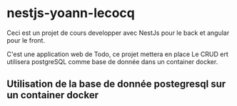 # nestjs-yoann-lecocq

Ceci est un projet de cours developper avec NestJs pour le back et angular pour le front.

C'est une application web de Todo, ce projet mettera en place Le CRUD ert utilisera postgreSQL comme base de donnée dans un container docker.

## Utilisation de la base de donnée postegresql sur un container docker